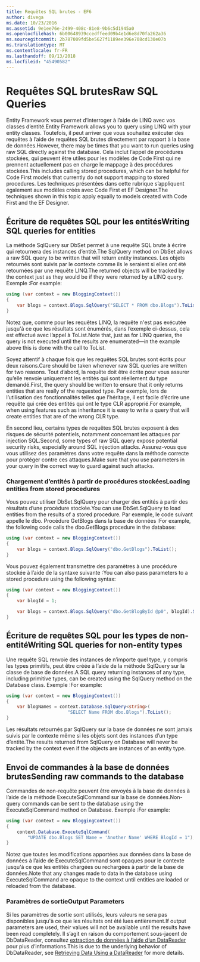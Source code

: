 ```yaml
---
title: Requêtes SQL brutes - EF6
author: divega
ms.date: 10/23/2016
ms.assetid: 9e1ee76e-2499-408c-81e8-9b6c5d1945a0
ms.openlocfilehash: 6b00648939ccedffeed09b4e1d6e8d70fa262a36
ms.sourcegitcommit: 2b787009fd5be5627f1189ee396e708cd130e07b
ms.translationtype: MT
ms.contentlocale: fr-FR
ms.lasthandoff: 09/13/2018
ms.locfileid: "45490582"
---
```

# <a name="raw-sql-queries"></a><span data-ttu-id="c7314-102">Requêtes SQL brutes</span><span class="sxs-lookup"><span data-stu-id="c7314-102">Raw SQL Queries</span></span>
<span data-ttu-id="c7314-103">Entity Framework vous permet d’interroger à l’aide de LINQ avec vos classes d’entité.</span><span class="sxs-lookup"><span data-stu-id="c7314-103">Entity Framework allows you to query using LINQ with your entity classes.</span></span> <span data-ttu-id="c7314-104">Toutefois, il peut arriver que vous souhaitez exécuter des requêtes à l’aide de requêtes SQL brutes directement par rapport à la base de données.</span><span class="sxs-lookup"><span data-stu-id="c7314-104">However, there may be times that you want to run queries using raw SQL directly against the database.</span></span> <span data-ttu-id="c7314-105">Cela inclut l’appel de procédures stockées, qui peuvent être utiles pour les modèles de Code First qui ne prennent actuellement pas en charge le mappage à des procédures stockées.</span><span class="sxs-lookup"><span data-stu-id="c7314-105">This includes calling stored procedures, which can be helpful for Code First models that currently do not support mapping to stored procedures.</span></span> <span data-ttu-id="c7314-106">Les techniques présentées dans cette rubrique s’appliquent également aux modèles créés avec Code First et EF Designer.</span><span class="sxs-lookup"><span data-stu-id="c7314-106">The techniques shown in this topic apply equally to models created with Code First and the EF Designer.</span></span>  

## <a name="writing-sql-queries-for-entities"></a><span data-ttu-id="c7314-107">Écriture de requêtes SQL pour les entités</span><span class="sxs-lookup"><span data-stu-id="c7314-107">Writing SQL queries for entities</span></span>  

<span data-ttu-id="c7314-108">La méthode SqlQuery sur DbSet permet à une requête SQL brute à écrire qui retournera des instances d’entité.</span><span class="sxs-lookup"><span data-stu-id="c7314-108">The SqlQuery method on DbSet allows a raw SQL query to be written that will return entity instances.</span></span> <span data-ttu-id="c7314-109">Les objets retournés sont suivis par le contexte comme ils le seraient si elles ont été retournées par une requête LINQ.</span><span class="sxs-lookup"><span data-stu-id="c7314-109">The returned objects will be tracked by the context just as they would be if they were returned by a LINQ query.</span></span> <span data-ttu-id="c7314-110">Exemple :</span><span class="sxs-lookup"><span data-stu-id="c7314-110">For example:</span></span>  

``` csharp  
using (var context = new BloggingContext())
{
    var blogs = context.Blogs.SqlQuery("SELECT * FROM dbo.Blogs").ToList();
}
```  

<span data-ttu-id="c7314-111">Notez que, comme pour les requêtes LINQ, la requête n'est pas exécutée jusqu'à ce que les résultats sont énumérés, dans l’exemple ci-dessus, cela est effectué avec l’appel à ToList.</span><span class="sxs-lookup"><span data-stu-id="c7314-111">Note that, just as for LINQ queries, the query is not executed until the results are enumerated—in the example above this is done with the call to ToList.</span></span>  

<span data-ttu-id="c7314-112">Soyez attentif à chaque fois que les requêtes SQL brutes sont écrits pour deux raisons.</span><span class="sxs-lookup"><span data-stu-id="c7314-112">Care should be taken whenever raw SQL queries are written for two reasons.</span></span> <span data-ttu-id="c7314-113">Tout d’abord, la requête doit être écrite pour vous assurer qu’elle renvoie uniquement les entités qui sont réellement du type demandé.</span><span class="sxs-lookup"><span data-stu-id="c7314-113">First, the query should be written to ensure that it only returns entities that are really of the requested type.</span></span> <span data-ttu-id="c7314-114">Par exemple, lors de l’utilisation des fonctionnalités telles que l’héritage, il est facile d’écrire une requête qui crée des entités qui ont le type CLR approprié.</span><span class="sxs-lookup"><span data-stu-id="c7314-114">For example, when using features such as inheritance it is easy to write a query that will create entities that are of the wrong CLR type.</span></span>  

<span data-ttu-id="c7314-115">En second lieu, certains types de requêtes SQL brutes exposent à des risques de sécurité potentiels, notamment concernant les attaques par injection SQL.</span><span class="sxs-lookup"><span data-stu-id="c7314-115">Second, some types of raw SQL query expose potential security risks, especially around SQL injection attacks.</span></span> <span data-ttu-id="c7314-116">Assurez-vous que vous utilisez des paramètres dans votre requête dans la méthode correcte pour protéger contre ces attaques.</span><span class="sxs-lookup"><span data-stu-id="c7314-116">Make sure that you use parameters in your query in the correct way to guard against such attacks.</span></span>  

### <a name="loading-entities-from-stored-procedures"></a><span data-ttu-id="c7314-117">Chargement d’entités à partir de procédures stockées</span><span class="sxs-lookup"><span data-stu-id="c7314-117">Loading entities from stored procedures</span></span>  

<span data-ttu-id="c7314-118">Vous pouvez utiliser DbSet.SqlQuery pour charger des entités à partir des résultats d’une procédure stockée.</span><span class="sxs-lookup"><span data-stu-id="c7314-118">You can use DbSet.SqlQuery to load entities from the results of a stored procedure.</span></span> <span data-ttu-id="c7314-119">Par exemple, le code suivant appelle le dbo. Procédure GetBlogs dans la base de données :</span><span class="sxs-lookup"><span data-stu-id="c7314-119">For example, the following code calls the dbo.GetBlogs procedure in the database:</span></span>  

``` csharp
using (var context = new BloggingContext())
{
    var blogs = context.Blogs.SqlQuery("dbo.GetBlogs").ToList();
}
```  

<span data-ttu-id="c7314-120">Vous pouvez également transmettre des paramètres à une procédure stockée à l’aide de la syntaxe suivante :</span><span class="sxs-lookup"><span data-stu-id="c7314-120">You can also pass parameters to a stored procedure using the following syntax:</span></span>  

``` csharp
using (var context = new BloggingContext())
{
    var blogId = 1;

    var blogs = context.Blogs.SqlQuery("dbo.GetBlogById @p0", blogId).Single();
}
```  

## <a name="writing-sql-queries-for-non-entity-types"></a><span data-ttu-id="c7314-121">Écriture de requêtes SQL pour les types de non-entité</span><span class="sxs-lookup"><span data-stu-id="c7314-121">Writing SQL queries for non-entity types</span></span>  

<span data-ttu-id="c7314-122">Une requête SQL renvoie des instances de n’importe quel type, y compris les types primitifs, peut être créée à l’aide de la méthode SqlQuery sur la classe de base de données.</span><span class="sxs-lookup"><span data-stu-id="c7314-122">A SQL query returning instances of any type, including primitive types, can be created using the SqlQuery method on the Database class.</span></span> <span data-ttu-id="c7314-123">Exemple :</span><span class="sxs-lookup"><span data-stu-id="c7314-123">For example:</span></span>  

``` csharp
using (var context = new BloggingContext())
{
    var blogNames = context.Database.SqlQuery<string>(
                       "SELECT Name FROM dbo.Blogs").ToList();
}
```  

<span data-ttu-id="c7314-124">Les résultats retournés par SqlQuery sur la base de données ne sont jamais suivis par le contexte même si les objets sont des instances d’un type d’entité.</span><span class="sxs-lookup"><span data-stu-id="c7314-124">The results returned from SqlQuery on Database will never be tracked by the context even if the objects are instances of an entity type.</span></span>  

## <a name="sending-raw-commands-to-the-database"></a><span data-ttu-id="c7314-125">Envoi de commandes à la base de données brutes</span><span class="sxs-lookup"><span data-stu-id="c7314-125">Sending raw commands to the database</span></span>  

<span data-ttu-id="c7314-126">Commandes de non-requête peuvent être envoyés à la base de données à l’aide de la méthode ExecuteSqlCommand sur la base de données.</span><span class="sxs-lookup"><span data-stu-id="c7314-126">Non-query commands can be sent to the database using the ExecuteSqlCommand method on Database.</span></span> <span data-ttu-id="c7314-127">Exemple :</span><span class="sxs-lookup"><span data-stu-id="c7314-127">For example:</span></span>  

``` csharp
using (var context = new BloggingContext())
{
    context.Database.ExecuteSqlCommand(
        "UPDATE dbo.Blogs SET Name = 'Another Name' WHERE BlogId = 1");
}
```  

<span data-ttu-id="c7314-128">Notez que toutes les modifications apportées aux données dans la base de données à l’aide de ExecuteSqlCommand sont opaques pour le contexte jusqu'à ce que les entités chargées ou rechargées à partir de la base de données.</span><span class="sxs-lookup"><span data-stu-id="c7314-128">Note that any changes made to data in the database using ExecuteSqlCommand are opaque to the context until entities are loaded or reloaded from the database.</span></span>  

### <a name="output-parameters"></a><span data-ttu-id="c7314-129">Paramètres de sortie</span><span class="sxs-lookup"><span data-stu-id="c7314-129">Output Parameters</span></span>  

<span data-ttu-id="c7314-130">Si les paramètres de sortie sont utilisés, leurs valeurs ne sera pas disponibles jusqu'à ce que les résultats ont été lues entièrement.</span><span class="sxs-lookup"><span data-stu-id="c7314-130">If output parameters are used, their values will not be available until the results have been read completely.</span></span> <span data-ttu-id="c7314-131">Il s’agit en raison du comportement sous-jacent de DbDataReader, consultez [extraction de données à l’aide d’un DataReader](http://go.microsoft.com/fwlink/?LinkID=398589) pour plus d’informations.</span><span class="sxs-lookup"><span data-stu-id="c7314-131">This is due to the underlying behavior of DbDataReader, see [Retrieving Data Using a DataReader](http://go.microsoft.com/fwlink/?LinkID=398589) for more details.</span></span>  

